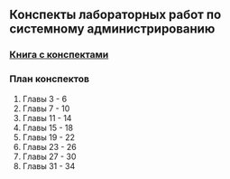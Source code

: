 ## Конспекты лабораторных работ по системному администрированию

### **[Книга с конспектами](https://www.lants.ru/books/IT/%D0%A2.%D0%9B%D0%B8%D0%BC%D0%BE%D0%BD%D1%87%D0%B5%D0%BB%D0%BB%D0%B8,%20%D0%9A.%D0%A5%D0%BE%D0%B3%D0%B0%D0%BD,%20%D0%A1.%D0%A7%D0%B5%D0%B9%D0%BB%D0%B0%D0%BF%20-%20%D0%A1%D0%B8%D1%81%D1%82%D0%B5%D0%BC%D0%BD%D0%BE%D0%B5%20%D0%B8%20%D1%81%D0%B5%D1%82%D0%B5%D0%B2%D0%BE%D0%B5%20%D0%B0%D0%B4%D0%BC%D0%B8%D0%BD%D0%B8%D1%81%D1%82%D1%80%D0%B8%D1%80%D0%BE%D0%B2%D0%B0%D0%BD%D0%B8%D0%B5-2009.pdf)**

### План конспектов
1. Главы 3 - 6
2. Главы 7 - 10
3. Главы 11 - 14
4. Главы 15 - 18
5. Главы 19 - 22
6. Главы 23 - 26
7. Главы 27 - 30
8. Главы 31 - 34